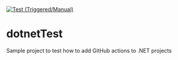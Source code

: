 [![Test (Triggered/Manual)](https://github.com/LaboremusUg/dotnetTest/actions/workflows/child.yml/badge.svg?branch=main)](https://github.com/LaboremusUg/dotnetTest/actions/workflows/child.yml)

# dotnetTest

Sample project to test how to add GitHub actions to .NET projects
